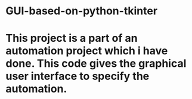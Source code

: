 # GUI-based-on-python-tkinter

#   This project is a part of an automation project which i have done. This code gives the graphical user interface to specify the automation.
